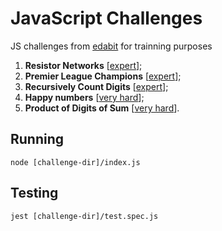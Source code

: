 # JavaScript Challenges

JS challenges from [edabit](https://edabit.com/challenges) for trainning purposes

1. **Resistor Networks** [[expert](https://edabit.com/challenge/eWXL8Jz78hP5tW644)];
2. **Premier League Champions** [[expert](https://edabit.com/challenge/xuFor4LkEXfBmtDqH)];
3. **Recursively Count Digits** [[expert](https://edabit.com/challenge/uL2Hi8Aj3FDgW9F7q)];
4. **Happy numbers** [[very hard](https://edabit.com/challenge/EhGY9aaNHiCqqpnL9)];
5. **Product of Digits of Sum** [[very hard](https://edabit.com/challenge/Kzmyf4pLx66ZRsnWk)].

## Running
`node [challenge-dir]/index.js`

## Testing

`jest [challenge-dir]/test.spec.js`
